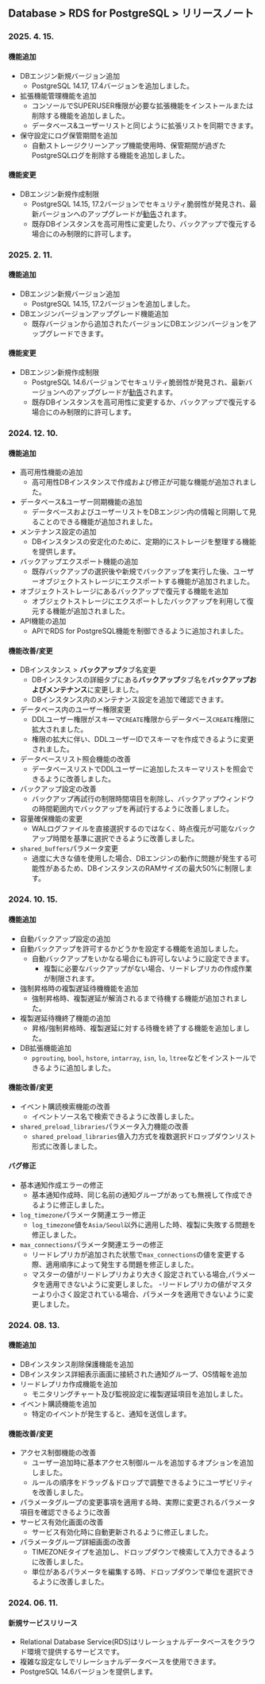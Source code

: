## Database > RDS for PostgreSQL > リリースノート

### 2025. 4. 15.

#### 機能追加

- DBエンジン新規バージョン追加
    - PostgreSQL 14.17, 17.4バージョンを追加しました。
- 拡張機能管理機能を追加
    - コンソールでSUPERUSER権限が必要な拡張機能をインストールまたは削除する機能を追加しました。
    - データベース&ユーザーリストと同じように拡張リストを同期できます。
- 保守設定にログ保管期間を追加
    - 自動ストレージクリーンアップ機能使用時、保管期間が過ぎたPostgreSQLログを削除する機能を追加しました。  

#### 機能変更

- DBエンジン新規作成制限
    - PostgreSQL 14.15, 17.2バージョンでセキュリティ脆弱性が発見され、最新バージョンへのアップグレードが[勧告](https://www.postgresql.org/support/security/CVE-2025-1094/)されます。
    - 既存DBインスタンスを高可用性に変更したり、バックアップで復元する場合にのみ制限的に許可します。
    
### 2025. 2. 11.

#### 機能追加

- DBエンジン新規バージョン追加
    - PostgreSQL 14.15, 17.2バージョンを追加しました。
- DBエンジンバージョンアップグレード機能追加
    - 既存バージョンから追加されたバージョンにDBエンジンバージョンをアップグレードできます。

#### 機能変更

- DBエンジン新規作成制限
    - PostgreSQL 14.6バージョンでセキュリティ脆弱性が発見され、最新バージョンへのアップグレードが[勧告](https://www.postgresql.org/about/news/postgresql-171-165-159-1414-1317-and-1221-released-2955/)されます。
    - 既存DBインスタンスを高可用性に変更するか、バックアップで復元する場合にのみ制限的に許可します。

### 2024. 12. 10.

#### 機能追加

- 高可用性機能の追加
    - 高可用性DBインスタンスで作成および修正が可能な機能が追加されました。
- データベース&ユーザー同期機能の追加
    - データベースおよびユーザーリストをDBエンジン内の情報と同期して見ることのできる機能が追加されました。
- メンテナンス設定の追加
    - DBインスタンスの安定化のために、定期的にストレージを整理する機能を提供します。
- バックアップエクスポート機能の追加
    - 既存バックアップの選択後や新規でバックアップを実行した後、ユーザーオブジェクトストレージにエクスポートする機能が追加されました。
- オブジェクトストレージにあるバックアップで復元する機能を追加
    - オブジェクトストレージにエクスポートしたバックアップを利用して復元する機能が追加されました。
- API機能の追加
    - APIでRDS for PostgreSQL機能を制御できるように追加されました。

#### 機能改善/変更

- DBインスタンス > **バックアップ**タブ名変更
    - DBインスタンスの詳細タブにある**バックアップ**タブ名を**バックアップおよびメンテナンス**に変更しました。
    - DBインスタンス内のメンテナンス設定を追加で確認できます。
- データベース内のユーザー権限変更
    - DDLユーザー権限がスキーマ`CREATE`権限からデータベース`CREATE`権限に拡大されました。
    - 権限の拡大に伴い、DDLユーザーIDでスキーマを作成できるように変更されました。
- データベースリスト照会機能の改善
    - データベースリストでDDLユーザーに追加したスキーマリストを照会できるように改善しました。
- バックアップ設定の改善
    - バックアップ再試行の制限時間項目を削除し、バックアップウィンドウの時間範囲内でバックアップを再試行するように改善しました。
- 容量確保機能の変更
    - WALログファイルを直接選択するのではなく、時点復元が可能なバックアップ時間を基準に選択できるように改善しました。
- `shared_buffers`パラメータ変更
    - 過度に大きな値を使用した場合、DBエンジンの動作に問題が発生する可能性があるため、DBインスタンスのRAMサイズの最大50%に制限します。

### 2024. 10. 15.

#### 機能追加

- 自動バックアップ設定の追加
- 自動バックアップを許可するかどうかを設定する機能を追加しました。
    - 自動バックアップをいかなる場合にも許可しないように設定できます。
        - 複製に必要なバックアップがない場合、リードレプリカの作成作業が制限されます。
- 強制昇格時の複製遅延待機機能を追加
    - 強制昇格時、複製遅延が解消されるまで待機する機能が追加されました。
- 複製遅延待機終了機能の追加
    - 昇格/強制昇格時、複製遅延に対する待機を終了する機能を追加しました。
- DB拡張機能追加
    - `pgrouting`, `bool`, `hstore`, `intarray`, `isn`, `lo`, `ltree`などをインストールできるように追加しました。

#### 機能改善/変更

- イベント購読検索機能の改善
    - イベントソース名で検索できるように改善しました。
- `shared_preload_libraries`パラメータ入力機能の改善
    - `shared_preload_libraries`値入力方式を複数選択ドロップダウンリスト形式に改善しました。

#### バグ修正

- 基本通知作成エラーの修正
    - 基本通知作成時、同じ名前の通知グループがあっても無視して作成できるように修正しました。
- `log_timezone`パラメータ関連エラー修正
    - `log_timezone`値を`Asia/Seoul`以外に適用した時、複製に失敗する問題を修正しました。
- `max_connections`パラメータ関連エラーの修正
    - リードレプリカが追加された状態で`max_connections`の値を変更する際、適用順序によって発生する問題を修正しました。
    - マスターの値がリードレプリカより大きく設定されている場合,パラメータを適用できないように変更しました。
      -リードレプリカの値がマスターより小さく設定されている場合、パラメータを適用できないように変更しました。

### 2024. 08. 13.

#### 機能追加

- DBインスタンス削除保護機能を追加
- DBインスタンス詳細表示画面に接続された通知グループ、OS情報を追加
- リードレプリカ作成機能を追加
    - モニタリングチャート及び監視設定に複製遅延項目を追加しました。
- イベント購読機能を追加
    - 特定のイベントが発生すると、通知を送信します。

#### 機能改善/変更

- アクセス制御機能の改善
    - ユーザー追加時に基本アクセス制御ルールを追加するオプションを追加しました。
    - ルールの順序をドラッグ＆ドロップで調整できるようにユーザビリティを改善しました。
- パラメータグループの変更事項を適用する時、実際に変更されるパラメータ項目を確認できるように改善
- サービス有効化画面の改善
    - サービス有効化時に自動更新されるように修正しました。
- パラメータグループ詳細画面の改善
    - TIMEZONEタイプを追加し、ドロップダウンで検索して入力できるように改善しました。
    - 単位があるパラメータを編集する時、ドロップダウンで単位を選択できるように改善しました。

### 2024. 06. 11.

#### 新規サービスリリース

- Relational Database Service(RDS)はリレーショナルデータベースをクラウド環境で提供するサービスです。
- 複雑な設定なしでリレーショナルデータベースを使用できます。
- PostgreSQL 14.6バージョンを提供します。
